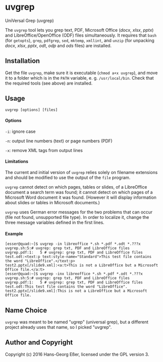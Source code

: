# uvgrep
UniVersal Grep (uvgrep)

The `uvgrep` tool lets you grep text, PDF, Microsoft Office (*docx*, *xlsx*, *pptx*) and LibreOffice/OpenOffice (ODF) files simultaneously. It requires that `bash` (for `getopts`), `grep`, `pdfgrep`, `sed`, `mktemp`, `xmllint`, and `unzip` (for unpacking *docx*, *xlsx*, *pptx*, *odt*, *odp* and *ods* files) are installed.

## Installation
Get the file `uvgrep`, make sure it is executable (`chmod a+x uvgrep`), and move it to a folder which is in the `PATH` variable, e. g. `/usr/local/bin`. Check that the required tools (see above) are installed.

## Usage
`uvgrep [options] [files]`

#### Options
`-i`: ignore case

`-n`: output line numbers (text) or page numbers (PDF)

`-x`: remove XML tags from output lines

#### Limitations
The current and initial version of `uvgrep` relies solely on filename extensions and should be modified to use the output of the `file` program. 

`uvgrep` cannot detect on which pages, tables or slides, of a LibreOffice document a search term was found; it cannot detect on which pages of a Microsoft Word document it was found. (However it will display information about slides or tables in Microsoft documents.)

`uvgrep` uses German error messages for the two problems that can occur (file not found, unsupported file type). In order to localize it, change the three message variables defined in the first lines.

#### Example

```
[esser@quad:~]$ uvgrep -in libreoffice *.sh *.pdf *.odt *.???x
uvgrep.sh:5:# uvgrep: grep txt, PDF and LibreOffice files
uvgrep.pdf:1:   5 # uvgrep: grep txt, PDF and LibreOffice files
test.odt:<text:p text:style-name="Standard">This test file contains the word "LibreOffice".</text:p>
test2.pptx[/slide9.xml]:<a:t>This is not a LibreOffice but a Microsoft Office file.</a:t>
[esser@quad:~]$ uvgrep -inx libreoffice *.sh *.pdf *.odt *.???x
uvgrep.sh:5:# uvgrep: grep txt, PDF and LibreOffice files
uvgrep.pdf:1:   5 # uvgrep: grep txt, PDF and LibreOffice files
test.odt:This test file contains the word "LibreOffice".
test2.pptx[/slide9.xml]:This is not a LibreOffice but a Microsoft Office file.
```

## Name Choice
`uvgrep` was meant to be named "ugrep" (universal grep), but a different project already uses that name, so I picked "uvgrep".

## Author and Copyright
Copyright (c) 2016 Hans-Georg Eßer, licensed under the GPL version 3.
